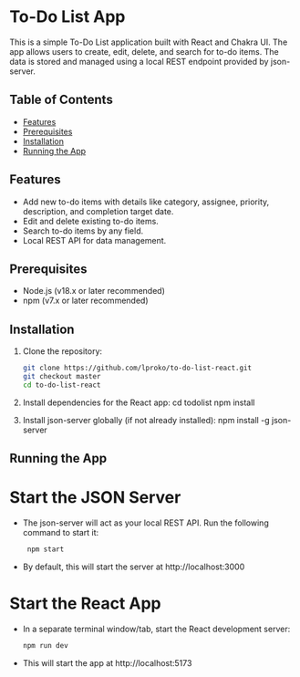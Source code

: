 # To-Do List App

This is a simple To-Do List application built with React and Chakra UI. The app allows users to create, edit, delete, and search for to-do items. The data is stored and managed using a local REST endpoint provided by json-server.

## Table of Contents

- [Features](#features)
- [Prerequisites](#prerequisites)
- [Installation](#installation)
- [Running the App](#running-the-app)

## Features

- Add new to-do items with details like category, assignee, priority, description, and completion target date.
- Edit and delete existing to-do items.
- Search to-do items by any field.
- Local REST API for data management.

## Prerequisites

- Node.js (v18.x or later recommended)
- npm (v7.x or later recommended)

## Installation

1. Clone the repository:

   ```bash
   git clone https://github.com/lproko/to-do-list-react.git
   git checkout master
   cd to-do-list-react

   ```

2. Install dependencies for the React app:
   cd todolist
   npm install

3. Install json-server globally (if not already installed):
   npm install -g json-server

## Running the App

# Start the JSON Server

- The json-server will act as your local REST API. Run the following command to start it:

  ```bash
   npm start

  ```

- By default, this will start the server at http://localhost:3000

# Start the React App

- In a separate terminal window/tab, start the React development server:
  ```bash
  npm run dev
  ```
- This will start the app at http://localhost:5173
